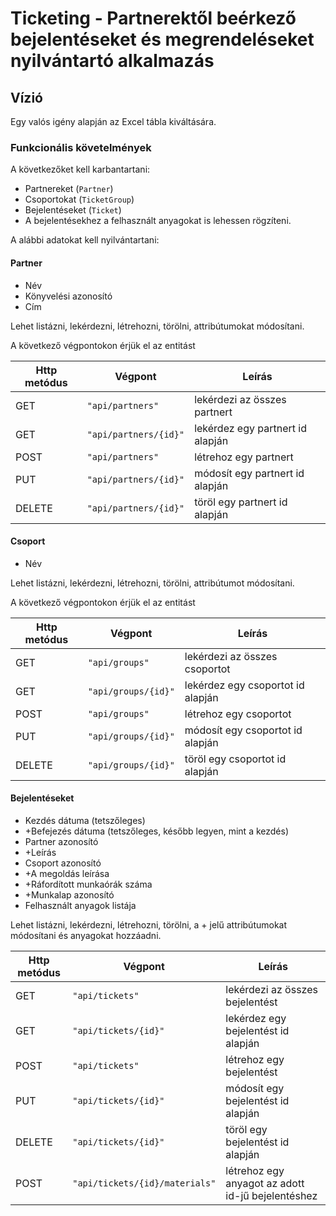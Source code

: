# Ticketing - Partnerektől beérkező bejelentéseket és megrendeléseket nyilvántartó alkalmazás

## Vízió

Egy valós igény alapján az Excel tábla kiváltására.


### Funkcionális követelmények

A következőket kell karbantartani:

* Partnereket (`Partner`)
* Csoportokat (`TicketGroup`)
* Bejelentéseket (`Ticket`)
* A bejelentésekhez a felhasznált anyagokat is lehessen rögzíteni.

A alábbi adatokat kell nyilvántartani:

#### Partner

* Név
* Könyvelési azonosító
* Cím

Lehet listázni, lekérdezni, létrehozni, törölni, attribútumokat módosítani.

A következő végpontokon érjük el az entitást

| Http metódus | Végpont              | Leírás                           |
| ------------ | -------------------- | -------------------------------- |
| GET          | `"api/partners"`     | lekérdezi az összes partnert     |
| GET          | `"api/partners/{id}"`| lekérdez egy partnert id alapján |
| POST         | `"api/partners"`     | létrehoz egy partnert            |
| PUT          | `"api/partners/{id}"`| módosít egy partnert id alapján  |
| DELETE       | `"api/partners/{id}"`| töröl egy partnert id alapján    |



#### Csoport

* Név

Lehet listázni, lekérdezni, létrehozni, törölni, attribútumot módosítani.

A következő végpontokon érjük el az entitást

| Http metódus | Végpont              | Leírás                            |
| ------------ | -------------------- | --------------------------------- |
| GET          | `"api/groups"`       | lekérdezi az összes csoportot     |
| GET          | `"api/groups/{id}"`  | lekérdez egy csoportot id alapján |
| POST         | `"api/groups"`       | létrehoz egy csoportot            |
| PUT          | `"api/groups/{id}"`  | módosít egy csoportot id alapján  |
| DELETE       | `"api/groups/{id}"`  | töröl egy csoportot id alapján    |


#### Bejelentéseket
* Kezdés dátuma (tetszőleges)
* +Befejezés dátuma (tetszőleges, később legyen, mint a kezdés)
* Partner azonosító
* +Leírás
* Csoport azonosító
* +A megoldás leírása
* +Ráfordított munkaórák száma
* +Munkalap azonosító
* Felhasznált anyagok listája

Lehet listázni, lekérdezni, létrehozni, törölni, a + jelű attribútumokat módosítani és anyagokat hozzáadni.

| Http metódus | Végpont              | Leírás                            |
| ------------ | -------------------- | --------------------------------- |
| GET          | `"api/tickets"`       | lekérdezi az összes bejelentést     |
| GET          | `"api/tickets/{id}"`                 | lekérdez egy bejelentést id alapján |
| POST         | `"api/tickets"`                      | létrehoz egy bejelentést            |
| PUT          | `"api/tickets/{id}"`                 | módosít egy bejelentést id alapján  |
| DELETE       | `"api/tickets/{id}"`                 | töröl egy bejelentést id alapján    |
| POST         | `"api/tickets/{id}/materials"`       | létrehoz egy anyagot az adott id-jű bejelentéshez            |

